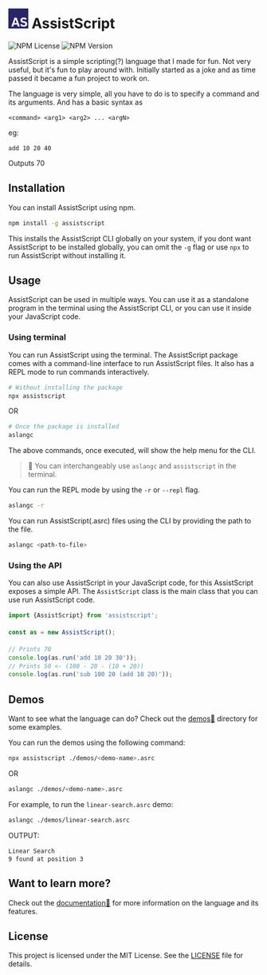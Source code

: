 # <img height="40" src="./docs/assets/AS.png" width="40" alt="AssistScript logo"/> AssistScript

![NPM License](https://img.shields.io/npm/l/assistscript)
![NPM Version](https://img.shields.io/npm/v/assistscript)

AssistScript is a simple scripting(?) language that I made for fun.
Not very useful, but it's fun to play around with.
Initially started as a joke and as time passed it became a fun project to work on.

The language is very simple, all you have to do is to specify a command and its arguments.
And has a basic syntax as

```asrc
<command> <arg1> <arg2> ... <argN>
```

eg:

```asrc
add 10 20 40
```

Outputs 70

## Installation

You can install AssistScript using npm.

```bash
npm install -g assistscript
```

This installs the AssistScript CLI globally on your system,
if you dont want AssistScript to be installed globally,
you can omit the `-g` flag or use `npx` to run AssistScript without installing it.

## Usage

AssistScript can be used in multiple ways.
You can use it as a standalone program in the terminal using the AssistScript CLI,
or you can use it inside your JavaScript code.

### Using terminal

You can run AssistScript using the terminal. The AssistScript package comes with a command-line interface to run
AssistScript files. It also has a REPL mode to run commands interactively.

```bash
# Without installing the package
npx assistscript
```

OR

```bash
# Once the package is installed
aslangc
```

The above commands, once executed, will show the help menu for the CLI.

> 📝 You can interchangeably use `aslangc` and `assistscript` in the terminal.

You can run the REPL mode by using the `-r` or `--repl` flag.

```bash
aslangc -r
```

You can run AssistScript(.asrc) files using the CLI by providing the path to the file.

```bash
aslangc <path-to-file>
```

### Using the API

You can also use AssistScript in your JavaScript code, for this AssistScript exposes a simple API.
The `AssistScript` class is the main class that you can use run AssistScript code.

```ts
import {AssistScript} from 'assistscript';

const as = new AssistScript();

// Prints 70
console.log(as.run('add 10 20 30'));
// Prints 50 <- (100 - 20 - (10 + 20))
console.log(as.run('sub 100 20 (add 10 20)'));
``` 

## Demos

Want to see what the language can do? Check out the [demos🧪](./demos) directory for some examples.

You can run the demos using the following command:

```bash
npx assistscript ./demos/<demo-name>.asrc
```

OR

```bash
aslangc ./demos/<demo-name>.asrc
```

For example, to run the `linear-search.asrc` demo:

```bash
aslangc ./demos/linear-search.asrc
```

OUTPUT:

```text
Linear Search
9 found at position 3
```

## Want to learn more?

Check out the [documentation📃](./docs/README.md) for more information on the language and its features.

## License

This project is licensed under the MIT License. See the [LICENSE](./LICENSE) file for details.


